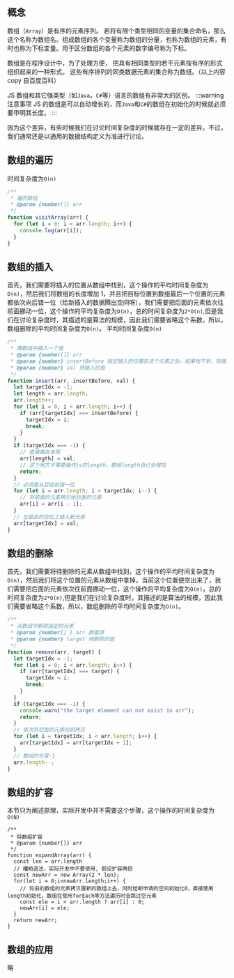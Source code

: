 ## 概念

数组（`Array`）是有序的元素序列。 若将有限个类型相同的变量的集合命名，那么这个名称为数组名。组成数组的各个变量称为数组的分量，也称为数组的元素，有时也称为下标变量。用于区分数组的各个元素的数字编号称为下标。

数组是在程序设计中，为了处理方便， 把具有相同类型的若干元素按有序的形式组织起来的一种形式。 这些有序排列的同类数据元素的集合称为数组。（以上内容 copy 自百度百科）

JS 数组和其它强类型（如`Java`，`C#`等）语言的数组有非常大的区别。
:::warning 注意事项
JS 的数组是可以自动增长的，而`Java`和`C#`的数组在初始化的时候就必须要申明其长度。
:::

因为这个差异，有些时候我们在讨论时间复杂度的时候就存在一定的差异，不过，我们通常还是以通用的数据结构定义为准进行讨论。

## 数组的遍历

时间复杂度为`O(n)`

```js
/**
 * 遍历数组
 * @param {number[]} arr
 */
function visitArray(arr) {
  for (let i = 0; i < arr.length; i++) {
    console.log(arr[i]);
  }
}
```

## 数组的插入

首先，我们需要将插入的位置从数组中找到，这个操作的平均时间复杂度为`O(n)`，然后我们将数组的长度增加 1，并且把目标位置到数组最后一个位置的元素都依次向后错一位（给新插入的数据腾出空间呀），我们需要把后面的元素依次往前面挪动一位，这个操作的平均复杂度为`O(n)`，总的时间复杂度为`2*O(n)`,但是我们在讨论复杂度时，其描述的是算法的规模，因此我们需要省略这个系数，所以，数组删除的平均时间复杂度为`O(n)`。
平均时间复杂度`O(n)`

```js
/**
 * 像数组中插入一个值
 * @param {number[]} arr
 * @param {number} insertBefore 指定插入的位置在这个元素之后，如果找不到，则插在末尾
 * @param {number} val 待插入的值
 */
function insert(arr, insertBefore, val) {
  let targetIdx = -1;
  let length = arr.length;
  arr.length++;
  for (let i = 0; i < arr.length; i++) {
    if (arr[targetIdx] === insertBefore) {
      targetIdx = i;
      break;
    }
  }
  if (targetIdx === -1) {
    // 直接插在末尾
    arr[length] = val;
    // 这个地方不需要操作js的length，数组length自己会增加
    return;
  }
  // 必须是从后往前错一位
  for (let i = arr.length; i > targetIdx; i--) {
    // 将前面的元素拷贝给后面的元素
    arr[i] = arr[i - 1];
  }
  // 在留出的空位上插入新元素
  arr[targetIdx] = val;
}
```

## 数组的删除

首先，我们需要将待删除的元素从数组中找到，这个操作的平均时间复杂度为`O(n)`，然后我们将这个位置的元素从数组中拿掉，当前这个位置便空出来了，我们需要把后面的元素依次往前面挪动一位，这个操作的平均复杂度为`O(n)`，总的时间复杂度为`2*O(n)`,但是我们在讨论复杂度时，其描述的是算法的规模，因此我们需要省略这个系数，所以，数组删除的平均时间复杂度为`O(n)`。

```js
/**
 * 从数组中删除指定的元素
 * @param {number[] } arr 数据源
 * @param {number} target 待删除的值
 */
function remove(arr, target) {
  let targetIdx = -1;
  for (let i = 0; i < arr.length; i++) {
    if (arr[targetIdx] === target) {
      targetIdx = i;
      break;
    }
  }
  if (targetIdx === -1) {
    console.warn("the target element can not exist in arr");
    return;
  }
  // 依次将后面的元素向前拷贝
  for (let i = targetIdx; i < arr.length; i++) {
    arr[targetIdx] = arr[targetIdx + 1];
  }
  // 数组的长度-1
  arr.length--;
}
```

## 数组的扩容

本节只为阐述原理，实际开发中并不需要这个步骤，这个操作的时间复杂度为`O(N)`

```JS
/**
 * 将数组扩容
 * @param {number[]} arr
 */
function expandArray(arr) {
  const len = arr.length
  // 糟粕语法，实际开发中不要使用, 假设扩容两倍
  const newArr = new Array(2 * len);
  for(let i = 0;i<newArr.length;i++) {
    // 将旧的数组的元素拷贝置新的数组上去，同时给新申请的空间初始化0，直接使用length初始化，数组在使用forEach等方法遍历时会跳过空元素
    const ele = i < arr.length ? arr[i] : 0;
    newArr[i] = ele;
  }
  return newArr;
}
```

## 数组的应用

略
